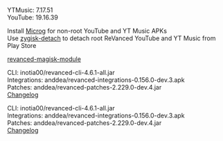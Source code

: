 YTMusic: 7.17.51  
YouTube: 19.16.39  

Install [Microg](https://github.com/ReVanced/GmsCore/releases) for non-root YouTube and YT Music APKs  
Use [zygisk-detach](https://github.com/j-hc/zygisk-detach) to detach root ReVanced YouTube and YT Music from Play Store  

[revanced-magisk-module](https://github.com/j-hc/revanced-magisk-module)
  
CLI: inotia00/revanced-cli-4.6.1-all.jar  
Integrations: anddea/revanced-integrations-0.156.0-dev.3.apk  
Patches: anddea/revanced-patches-2.229.0-dev.4.jar  
[Changelog](https://github.com/anddea/revanced-patches/releases/tag/v2.229.0-dev.4)

CLI: inotia00/revanced-cli-4.6.1-all.jar  
Integrations: anddea/revanced-integrations-0.156.0-dev.3.apk  
Patches: anddea/revanced-patches-2.229.0-dev.4.jar  
[Changelog](https://github.com/anddea/revanced-patches/releases/tag/v2.229.0-dev.4)  
